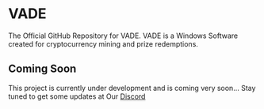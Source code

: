 # VADE
The Official GitHub Repository for VADE. VADE is a Windows Software created for cryptocurrency mining and prize redemptions.

## Coming Soon

This project is currently under development and is coming very soon...
Stay tuned to get some updates at Our [Discord](https://dsc.gg/VADE)
